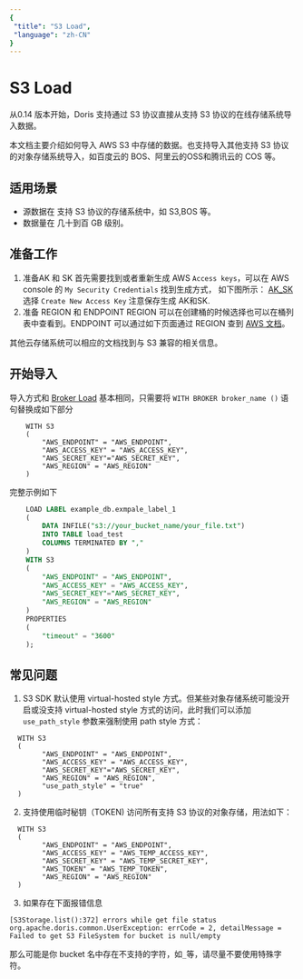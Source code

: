 ```yaml
---
{
 "title": "S3 Load",
 "language": "zh-CN"
}
---
```


<!-- 
Licensed to the Apache Software Foundation (ASF) under one
or more contributor license agreements.  See the NOTICE file
distributed with this work for additional information
regarding copyright ownership.  The ASF licenses this file
to you under the Apache License, Version 2.0 (the
"License"); you may not use this file except in compliance
with the License.  You may obtain a copy of the License at

  http://www.apache.org/licenses/LICENSE-2.0

Unless required by applicable law or agreed to in writing,
software distributed under the License is distributed on an
"AS IS" BASIS, WITHOUT WARRANTIES OR CONDITIONS OF ANY
KIND, either express or implied.  See the License for the
specific language governing permissions and limitations
under the License.
-->

# S3 Load

从0.14 版本开始，Doris 支持通过 S3 协议直接从支持 S3 协议的在线存储系统导入数据。

本文档主要介绍如何导入 AWS S3 中存储的数据。也支持导入其他支持 S3 协议的对象存储系统导入，如百度云的 BOS、阿里云的OSS和腾讯云的 COS 等。

## 适用场景

- 源数据在 支持 S3 协议的存储系统中，如 S3,BOS 等。
- 数据量在 几十到百 GB 级别。

## 准备工作

1. 准备AK 和 SK 首先需要找到或者重新生成 AWS `Access keys`，可以在 AWS console 的 `My Security Credentials` 找到生成方式， 如下图所示： [AK_SK](https://doris.apache.org/images/aws_ak_sk.png) 选择 `Create New Access Key` 注意保存生成 AK和SK.
2. 准备 REGION 和 ENDPOINT REGION 可以在创建桶的时候选择也可以在桶列表中查看到。ENDPOINT 可以通过如下页面通过 REGION 查到  [AWS 文档](https://docs.aws.amazon.com/general/latest/gr/s3.html#s3_region)。

其他云存储系统可以相应的文档找到与 S3 兼容的相关信息。

## 开始导入

导入方式和 [Broker Load](broker-load-manual.md)  基本相同，只需要将 `WITH BROKER broker_name ()` 语句替换成如下部分

```text
    WITH S3
    (
        "AWS_ENDPOINT" = "AWS_ENDPOINT",
        "AWS_ACCESS_KEY" = "AWS_ACCESS_KEY",
        "AWS_SECRET_KEY"="AWS_SECRET_KEY",
        "AWS_REGION" = "AWS_REGION"
    )
```

完整示例如下

```sql
    LOAD LABEL example_db.exmpale_label_1
    (
        DATA INFILE("s3://your_bucket_name/your_file.txt")
        INTO TABLE load_test
        COLUMNS TERMINATED BY ","
    )
    WITH S3
    (
        "AWS_ENDPOINT" = "AWS_ENDPOINT",
        "AWS_ACCESS_KEY" = "AWS_ACCESS_KEY",
        "AWS_SECRET_KEY"="AWS_SECRET_KEY",
        "AWS_REGION" = "AWS_REGION"
    )
    PROPERTIES
    (
        "timeout" = "3600"
    );
```

## 常见问题

1. S3 SDK 默认使用 virtual-hosted style 方式。但某些对象存储系统可能没开启或没支持 virtual-hosted style 方式的访问，此时我们可以添加 `use_path_style` 参数来强制使用 path style 方式：

```text
  WITH S3
  (
        "AWS_ENDPOINT" = "AWS_ENDPOINT",
        "AWS_ACCESS_KEY" = "AWS_ACCESS_KEY",
        "AWS_SECRET_KEY"="AWS_SECRET_KEY",
        "AWS_REGION" = "AWS_REGION",
        "use_path_style" = "true"
  )
```

<version since="1.2">

2. 支持使用临时秘钥（TOKEN) 访问所有支持 S3 协议的对象存储，用法如下：

```
  WITH S3
  (
        "AWS_ENDPOINT" = "AWS_ENDPOINT",
        "AWS_ACCESS_KEY" = "AWS_TEMP_ACCESS_KEY",
        "AWS_SECRET_KEY" = "AWS_TEMP_SECRET_KEY",
        "AWS_TOKEN" = "AWS_TEMP_TOKEN",
        "AWS_REGION" = "AWS_REGION"
  )
```

</version>

3. 如果存在下面报错信息

```
[S3Storage.list():372] errors while get file status org.apache.doris.common.UserException: errCode = 2, detailMessage = Failed to get S3 FileSystem for bucket is null/empty
```

那么可能是你 bucket 名中存在不支持的字符，如`_`等，请尽量不要使用特殊字符。
